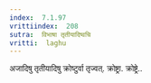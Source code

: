 ```yaml
---
index:  7.1.97
vrittiindex:  208
sutra:  विभाषा तृतीयादिष्वचि
vritti:  laghu 
---
```


अजादिषु तृतीयादिषु क्रोष्टुर्वा तृज्वत्. क्रोष्ट्रा. क्रोष्ट्रे..

